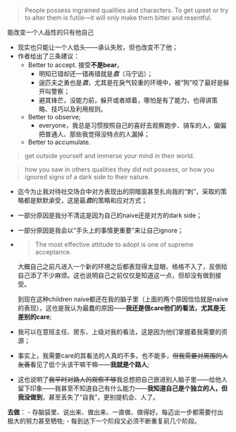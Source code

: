 
> People possess ingrained qualities and characters.
> To get upset or try to alter them is futile—it will only make them bitter and resentful.

能改变一个人品性的只有他自己

- 现实也只能让一个人低头——承认失败，但也改变不了他；
- 作者给出了三条建议：
    - Better to accept. 接受**不是bear**。
        - 明知已错却还一错再错就是*蠢*（马宁远）；
        - 逞匹夫之勇也是*蠢*，尤其是在戾气较重的环境中，被“狗”咬了最好是躲开叫警察；
        - 避其锋芒，没能力前，躲开或者顺着，哪怕是有了能力，也得讲策略、技巧以及利用规则。
    - Better to observe; 
        - everyone，我总是习惯按照自己的喜好去观察跑步、骑车的人，偏偏把普通人、那些我觉得没特点的人漏掉；
    - Better to accumulate.


> get outside yourself and immerse your mind in their world.

> how you saw in others qualities they did not possess, or how you ignored signs of a dark side to their nature.

- 迄今为止我对待社交场合中对方表现出的阴暗面甚至扎向我的“刺”，采取的策略都是默默承受，这是最*蠢*的策略和应对方式；
- 一部分原因是我分不清这是因为自己的naive还是对方的dark side；
- 一部分原因是我会以“手头上的事情更重要”来让自己ignore；
- > The most effective attitude to adopt is one of supreme acceptance.

    大概自己之前凡进入一个新的环境之后都表现得太显眼、格格不入了，反倒给自己添了不少麻烦。这也说明自己之前仅仅是知道这一点，但却没有做到接受。

    到现在这种children naive都还在我的脑子里（上面的两个原因恰恰就是naive的表现），这也是我认为最蠢的原因——**我还是很care他们的看法，尤其是无差别的care**;
- 我可以在意班主任、房东、上级对我的看法，这是因为他们掌握着我需要的资源；
- 事实上，我需要care的其看法的人真的不多，也不能多，~~但我需要对周围的人友善~~看见了低个头该干嘛干嘛——**我就是个路人**;
- 这也说明了~~我平时对路人的观察不够~~我总想把自己嵌进别人脑子里——给他人留下印象——我甚至不知道自己有什么能力——**我知道自己是个独立的人，但我没做到**，甚至丢失了“自我”，更别提机会、人了。

**去做**：
    - 存脑袋里、说出来、做出来、一直做、做得好。每迈出一步都需要付出极大的努力甚至牺牲;
    - 每到达下一个阶段又必须不断重复前几个阶段。